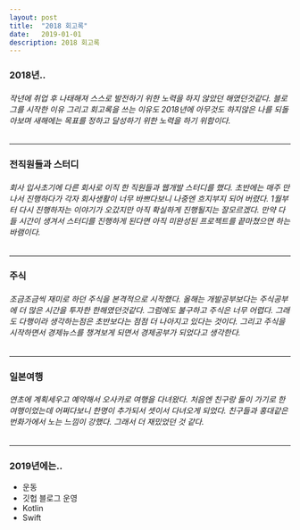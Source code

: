 ```yaml
---
layout: post
title:  "2018 회고록"
date:   2019-01-01
description: 2018 회고록
---
```


### 2018년..
###### 작년에 취업 후 나태해져 스스로 발전하기 위한 노력을 하지 않았던 해였던것같다. 블로그를 시작한 이유 그리고 회고록을 쓰는 이유도 2018년에 아무것도 하지않은 나를 되돌아보며 새해에는 목표를 정하고 달성하기 위한 노력을 하기 위함이다.  

***

### 전직원들과 스터디
###### 회사 입사초기에 다른 회사로 이직 한 직원들과 웹개발 스터디를 했다. 초반에는 매주 만나서 진행하다가 각자 회사생활이 너무 바쁘다보니 나중엔 흐지부지 되어 버렸다. 1월부터 다시 진행하자는 이야기가 오갔지만 아직 확실하게 진행될지는 잘모르겠다. 만약 다들 시간이 생겨서 스터디를 진행하게 된다면 아직 미완성된 프로젝트를 끝마쳤으면 하는 바램이다.

***

### 주식
###### 조금조금씩 재미로 하던 주식을 본격적으로 시작했다. 올해는 개발공부보다는 주식공부에 더 많은 시간을 투자한 한해였던것같다. 그럼에도 불구하고 주식은 너무 어렵다. 그래도 다행이라 생각하는점은 초반보다는 점점 더 나아지고 있다는 것이다. 그리고 주식을 시작하면서 경제뉴스를 챙겨보게 되면서 경제공부가 되었다고 생각한다.

***

### 일본여행
###### 연초에 계획세우고 예약해서 오사카로 여행을 다녀왔다. 처음엔 친구랑 둘이 가기로 한 여행이었는데 어쩌다보니 한명이 추가되서 셋이서 다녀오게 되었다. 친구들과 홍대같은 번화가에서 노는 느낌이 강했다. 그래서 더 재밌었던 것 같다.

***



### 2019년에는..
* 운동
* 깃헙 블로그 운영
* Kotlin
* Swift



